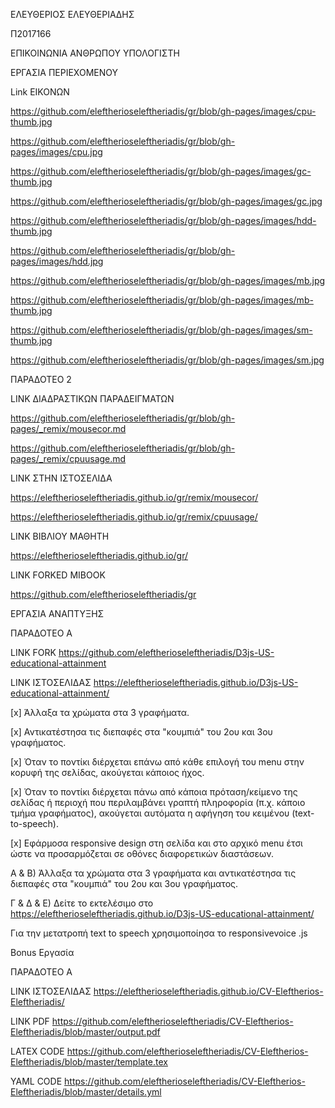 ΕΛΕΥΘΕΡΙΟΣ ΕΛΕΥΘΕΡΙΑΔΗΣ

Π2017166

ΕΠΙΚΟΙΝΩΝΙΑ ΑΝΘΡΩΠΟΥ ΥΠΟΛΟΓΙΣΤΗ

ΕΡΓΑΣΙΑ ΠΕΡΙΕΧΟΜΕΝΟΥ

Link ΕΙΚΟΝΩΝ

https://github.com/eleftherioseleftheriadis/gr/blob/gh-pages/images/cpu-thumb.jpg

https://github.com/eleftherioseleftheriadis/gr/blob/gh-pages/images/cpu.jpg

https://github.com/eleftherioseleftheriadis/gr/blob/gh-pages/images/gc-thumb.jpg

https://github.com/eleftherioseleftheriadis/gr/blob/gh-pages/images/gc.jpg

https://github.com/eleftherioseleftheriadis/gr/blob/gh-pages/images/hdd-thumb.jpg

https://github.com/eleftherioseleftheriadis/gr/blob/gh-pages/images/hdd.jpg

https://github.com/eleftherioseleftheriadis/gr/blob/gh-pages/images/mb.jpg

https://github.com/eleftherioseleftheriadis/gr/blob/gh-pages/images/mb-thumb.jpg

https://github.com/eleftherioseleftheriadis/gr/blob/gh-pages/images/sm-thumb.jpg

https://github.com/eleftherioseleftheriadis/gr/blob/gh-pages/images/sm.jpg

ΠΑΡΑΔΟΤΕΟ 2

LINK ΔΙΑΔΡΑΣΤΙΚΩΝ ΠΑΡΑΔΕΙΓΜΑΤΩΝ

https://github.com/eleftherioseleftheriadis/gr/blob/gh-pages/_remix/mousecor.md

https://github.com/eleftherioseleftheriadis/gr/blob/gh-pages/_remix/cpuusage.md

LINK ΣΤΗΝ ΙΣΤΟΣΕΛΙΔΑ

https://eleftherioseleftheriadis.github.io/gr/remix/mousecor/

https://eleftherioseleftheriadis.github.io/gr/remix/cpuusage/

LINK ΒΙΒΛΙΟΥ ΜΑΘΗΤΗ

https://eleftherioseleftheriadis.github.io/gr/

LINK FORKED MIBOOK

https://github.com/eleftherioseleftheriadis/gr


ΕΡΓΑΣΙΑ ΑΝΑΠΤΥΞΗΣ

ΠΑΡΑΔΟΤΕΟ Α

LINK FORK
https://github.com/eleftherioseleftheriadis/D3js-US-educational-attainment

LINK ΙΣΤΟΣΕΛΙΔΑΣ
https://eleftherioseleftheriadis.github.io/D3js-US-educational-attainment/
 
[x] Άλλαξα τα χρώματα στα 3 γραφήματα.
 
[x] Αντικατέστησα τις διεπαφές στα "κουμπιά" του 2ου και 3ου γραφήματος.
 
[x] Όταν το ποντίκι διέρχεται επάνω από κάθε επιλογή του menu στην κορυφή της σελίδας, ακούγεται κάποιος ήχος.
 
[x] Όταν το ποντίκι διέρχεται πάνω από κάποια πρόταση/κείμενο της σελίδας ή περιοχή που περιλαμβάνει γραπτή πληροφορία (π.χ. κάποιο τμήμα γραφήματος), ακούγεται αυτόματα η αφήγηση του κειμένου (text-to-speech).
 
[x] Εφάρμοσα responsive design στη σελίδα και στο αρχικό menu έτσι ώστε να προσαρμόζεται σε οθόνες διαφορετικών διαστάσεων.

Α & B) Άλλαξα τα χρώματα στα 3 γραφήματα και αντικατέστησα τις διεπαφές στα "κουμπιά" του 2ου και 3ου γραφήματος.

Γ & Δ & Ε) Δείτε το εκτελέσιμο στο https://eleftherioseleftheriadis.github.io/D3js-US-educational-attainment/
 
Για την μετατροπή text to speech χρησιμοποίησα το responsivevoice .js

Bonus Εργασία

ΠΑΡΑΔΟΤΕΟ Α

LINK ΙΣΤΟΣΕΛΙΔΑΣ
https://eleftherioseleftheriadis.github.io/CV-Eleftherios-Eleftheriadis/

LINK PDF
https://github.com/eleftherioseleftheriadis/CV-Eleftherios-Eleftheriadis/blob/master/output.pdf

LATEX CODE
https://github.com/eleftherioseleftheriadis/CV-Eleftherios-Eleftheriadis/blob/master/template.tex

YAML CODE
https://github.com/eleftherioseleftheriadis/CV-Eleftherios-Eleftheriadis/blob/master/details.yml

